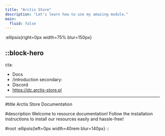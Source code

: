 ```yaml
---
title: "Arctis Store"
description: "Let's learn how to use my amazing module."
main:
  fluid: false
---
```


:ellipsis{right=0px width=75% blur=150px}

::block-hero
---
cta:
  - Docs
  - /introduction
secondary:
  - Discord
  - https://dc.arctis-store.pl
---

#title
Arctis Store Documentation

#description
Welcome to resource documentation! Follow the installation instructions to install our resources easily and hassle-free!

#root
:ellipsis{left=0px width=40rem blur=140px}
::
